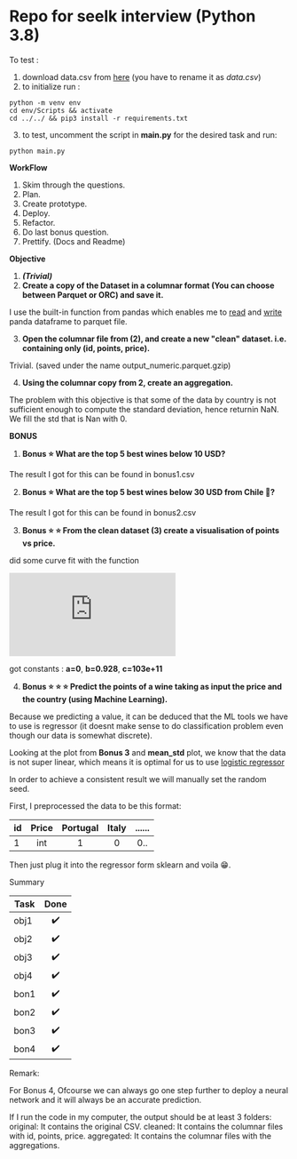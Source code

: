 # Repo for seelk interview (Python 3.8)

To test : 
1. download data.csv from [here](https://lengow.s3-eu-west-1.amazonaws.com/winemag-data-130k-v2.csv) (you have to rename it as _data.csv_)
2.  to initialize run : 
```
python -m venv env 
cd env/Scripts && activate
cd ../../ && pip3 install -r requirements.txt
```
3. to test, uncomment the script in __main.py__ for the desired task and run:
```
python main.py
```

**WorkFlow**
1. Skim through the questions.
2. Plan.
3. Create prototype.
4. Deploy.
5. Refactor.
6. Do last bonus question. 
7. Prettify. (Docs and Readme)

**Objective** 
1. **_(Trivial)_**
2. **Create a copy of the Dataset in a columnar format (You can choose between Parquet or ORC) and save it.**

I use the built-in function from pandas which enables me to [read](https://pandas.pydata.org/pandas-docs/stable/reference/api/pandas.read_parquet.html) and [write](https://pandas.pydata.org/pandas-docs/stable/reference/api/pandas.DataFrame.to_parquet.html) panda dataframe to parquet file.

3. **Open the columnar file from (2), and create a new "clean" dataset. i.e. containing only (id, points, price).**

Trivial. (saved under the name output_numeric.parquet.gzip)

4. **Using the columnar copy from 2, create an aggregation.**

The problem with this objective is that some of the data by country is not sufficient enough to compute the standard deviation, hence returnin NaN.
We fill the std that is Nan with 0.

**BONUS**
1. **Bonus ⭐ What are the top 5 best wines below 10 USD?**

The result I got for this can be found in bonus1.csv

2. **Bonus ⭐ What are the top 5 best wines below 30 USD from Chile 🗿?**

The result I got for this can be found in bonus2.csv

3. **Bonus ⭐ ⭐  From the clean dataset (3) create a visualisation of points vs price.**

did some curve fit with the function 

![equation](http://www.sciweavers.org/tex2img.php?eq=f%28x%29%3D%20%5Cfrac%7Ba%20e%20%5E%20%7Bbx%7D%7D%7Bc%7D&bc=White&fc=Black&im=jpg&fs=12&ff=arev&edit=0)

got constants : **a=0**, **b=0.928**, **c=103e+11**

4. **Bonus ⭐ ⭐ ⭐ Predict the points of a wine taking as input the price and the country (using Machine Learning).**

Because we predicting a value, it can be deduced that the ML tools we have to use is regressor (it doesnt make sense to do classification problem even though our data is somewhat discrete).

Looking at the plot from **Bonus 3** and **mean_std** plot, we know that the data is not super linear, which means it is optimal for us to use [logistic regressor](https://scikit-learn.org/stable/modules/generated/sklearn.linear_model.LogisticRegression.html)

In order to achieve a consistent result we will manually set the random seed.

First, I preprocessed the data to be this format:

| id | Price | Portugal | Italy | ...... |
|---|:-:|:-:|:-:|:-:|
| 1 | int | 1 | 0 | 0..|

Then just plug it into the regressor form sklearn and voila :grin:.

Summary

| Task | Done | 
|---|:-:|
| obj1 | ✔️ |
| obj2 | ✔️ |
| obj3|✔️ |
| obj4 | ✔️ |
| bon1 | ✔️ |
| bon2| ✔️ |
| bon3 | ✔️ |
| bon4 | ✔️ |

Remark:

For Bonus 4, Ofcourse we can always go one step further to deploy a neural network and it will always be an accurate prediction.

If I run the code in my computer, the output should be at least 3 folders:
original: It contains the original CSV.
cleaned: It contains the columnar files with id, points, price.
aggregated: It contains the columnar files with the aggregations.